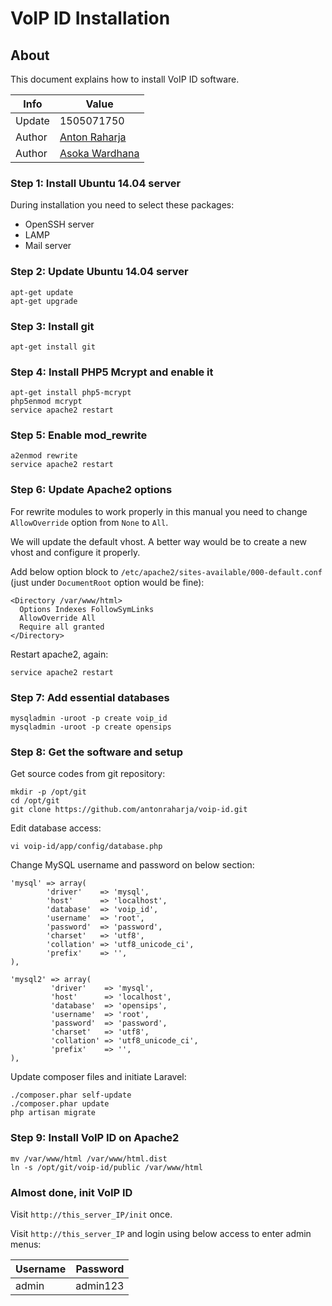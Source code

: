 # VoIP ID Installation

## About

This document explains how to install VoIP ID software.

Info   | Value
------ | -----
Update | 1505071750
Author | [Anton Raharja](http://antonraharja.com)
Author | [Asoka Wardhana](http://asokawardhana.web.id/)

### Step 1: Install Ubuntu 14.04 server

During installation you need to select these packages:

- OpenSSH server
- LAMP
- Mail server

### Step 2: Update Ubuntu 14.04 server

```
apt-get update
apt-get upgrade
```

### Step 3: Install git

```
apt-get install git
```

### Step 4: Install PHP5 Mcrypt and enable it

```
apt-get install php5-mcrypt
php5enmod mcrypt
service apache2 restart
```

### Step 5: Enable mod_rewrite

```
a2enmod rewrite
service apache2 restart
```

### Step 6: Update Apache2 options

For rewrite modules to work properly in this manual you need to change `AllowOverride` option from `None` to `All`.

We will update the default vhost. A better way would be to create a new vhost and configure it properly.

Add below option block to `/etc/apache2/sites-available/000-default.conf` (just under `DocumentRoot` option would be fine):

```
<Directory /var/www/html>
  Options Indexes FollowSymLinks
  AllowOverride All
  Require all granted
</Directory>
```

Restart apache2, again:

```
service apache2 restart
```

### Step 7: Add essential databases

```
mysqladmin -uroot -p create voip_id
mysqladmin -uroot -p create opensips
```

### Step 8: Get the software and setup

Get source codes from git repository:

```
mkdir -p /opt/git
cd /opt/git
git clone https://github.com/antonraharja/voip-id.git
```

Edit database access:

```
vi voip-id/app/config/database.php
```

Change MySQL username and password on below section:

```
'mysql' => array(
        'driver'    => 'mysql',
        'host'      => 'localhost',
        'database'  => 'voip_id',
        'username'  => 'root',
        'password'  => 'password',
        'charset'   => 'utf8',
        'collation' => 'utf8_unicode_ci',
        'prefix'    => '',
),

'mysql2' => array(
         'driver'    => 'mysql',
         'host'      => 'localhost',
         'database'  => 'opensips',
         'username'  => 'root',
         'password'  => 'password',
         'charset'   => 'utf8',
         'collation' => 'utf8_unicode_ci',
         'prefix'    => '',
),
```

Update composer files and initiate Laravel:

```
./composer.phar self-update
./composer.phar update
php artisan migrate
```

### Step 9: Install VoIP ID on Apache2

```
mv /var/www/html /var/www/html.dist
ln -s /opt/git/voip-id/public /var/www/html
```

### Almost done, init VoIP ID

Visit `http://this_server_IP/init` once.

Visit `http://this_server_IP` and login using below access to enter admin menus:

Username | Password
-------- | --------
admin    | admin123
